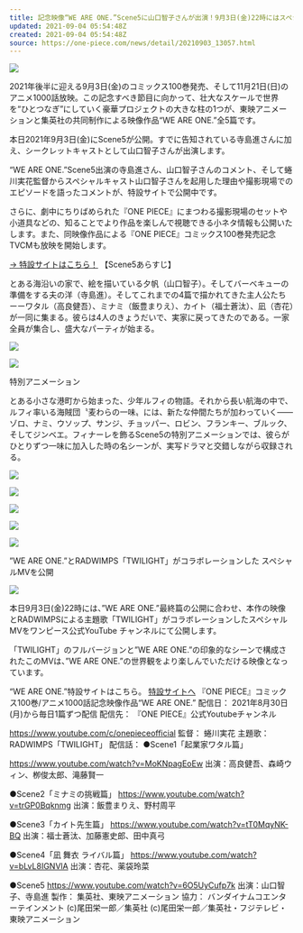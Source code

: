 ```yaml
---
title: 記念映像“WE ARE ONE.”Scene5に山口智子さんが出演！9月3日(金)22時にはスペシャル映像も公開!!
updated: 2021-09-04 05:54:48Z
created: 2021-09-04 05:54:48Z
source: https://one-piece.com/news/detail/20210903_13057.html
---
```


![](https://one-piece.com/assets/uploads/news/20210824/fc23d4a92f50bbbb22b914686032436e.jpg)

2021年後半に迎える9月3日(金)のコミックス100巻発売、そして11月21日(日)のアニメ1000話放映。この記念すべき節目に向かって、壮大なスケールで世界を“ひとつなぎ”にしていく豪華プロジェクトの大きな柱の1つが、東映アニメーションと集英社の共同制作による映像作品“WE ARE ONE.”全5篇です。

本日2021年9月3日(金)にScene5が公開。すでに告知されている寺島進さんに加え、シークレットキャストとして山口智子さんが出演します。

“WE ARE ONE.”Scene5出演の寺島進さん、山口智子さんのコメント、そして蜷川実花監督からスペシャルキャスト山口智子さんを起用した理由や撮影現場でのエピソードを語ったコメントが、特設サイトで公開中です。

さらに、劇中にちりばめられた『ONE PIECE』にまつわる撮影現場のセットや小道具などの、知ることでより作品を楽しんで視聴できる小ネタ情報も公開いたします。また、同映像作品による『ONE PIECE』コミックス100巻発売記念TVCMも放映を開始します。

[→ 特設サイトはこちら！](https://one-piece.com/weareone/)
【Scene5あらすじ】

とある海沿いの家で、絵を描いている夕帆（山口智子）。そしてバーベキューの準備をする夫の洋（寺島進）。そしてこれまでの4篇で描かれてきた主人公たちーーワタル（高良健吾）、ミナミ（飯豊まりえ）、カイト（福士蒼汰）、凪（杏花）が一同に集まる。彼らは4人のきょうだいで、実家に戻ってきたのである。一家全員が集合し、盛大なパーティが始まる。

![](https://one-piece.com/assets/uploads/news/20210824/4b70714b8e6bde3066ec84896a331398.jpg)

![](https://one-piece.com/assets/uploads/news/20210824/b7dbc3fc9667b58c632956276c07dd2f.jpg)

特別アニメーション

とある小さな港町から始まった、少年ルフィの物語。それから長い航海の中で、ルフィ率いる海賊団〝麦わらの一味〟には、新たな仲間たちが加わっていく――ゾロ、ナミ、ウソップ、サンジ、チョッパー、ロビン、フランキー、ブルック、そしてジンベエ。フィナーレを飾るScene5の特別アニメーションでは、彼らがひとりずつ一味に加入した時の名シーンが、実写ドラマと交錯しながら収録される。

![](https://one-piece.com/assets/uploads/news/20210824/b9b30e76433cf5802b6c431aca60c965.jpg)

![](https://one-piece.com/assets/uploads/news/20210824/3bb9dd164bef8eb95705ff511e12b82c.jpg)

![](https://one-piece.com/assets/uploads/news/20210824/a415d3ae380486fafc66101e3f0fa83d.jpg)

![](https://one-piece.com/assets/uploads/news/20210824/9522ad382eb30b5618a21b92ab18bba5.jpg)

![](https://one-piece.com/assets/uploads/news/20210824/359d2c3793e0b7ebed54d55e92d2963c.jpg)

”WE ARE ONE.”とRADWIMPS「TWILIGHT」がコラボレーションした スペシャルMVを公開

![](https://one-piece.com/assets/uploads/news/20210824/150999c5521a199649d9670da753557f.png)

本日9月3日(金)22時には、”WE ARE ONE.”最終篇の公開に合わせ、本作の映像とRADWIMPSによる主題歌「TWILIGHT」がコラボレーションしたスペシャルMVをワンピース公式YouTube チャンネルにて公開します。

「TWILIGHT」のフルバージョンと”WE ARE ONE.”の印象的なシーンで構成されたこのMVは、”WE ARE ONE.”の世界観をより楽しんでいただける映像となっています。

“WE ARE ONE.”特設サイトはこちら。
[特設サイトへ](https://one-piece.com/weareone/)
『ONE PIECE』コミックス100巻/アニメ1000話記念映像作品“WE ARE ONE.”
 配信日： 2021年8月30日(月)から毎日1篇ずつ配信 配信先： 『ONE PIECE』公式Youtubeチャンネル

https://www.youtube.com/c/onepieceofficial  監督： 蜷川実花 主題歌： RADWIMPS「TWILIGHT」 配信話： ●Scene1「起業家ワタル篇」

https://www.youtube.com/watch?v=MoKNpagEoEw
出演：高良健吾、森崎ウィン、栁俊太郎、滝藤賢一

●Scene2「ミナミの挑戦篇」
https://www.youtube.com/watch?v=trGP0Bqknmg
出演：飯豊まりえ、野村周平

●Scene3「カイト先生篇」
https://www.youtube.com/watch?v=tT0MqyNK-BQ
出演：福士蒼汰、加藤憲史郎、田中真弓

●Scene4「凪 舞衣 ライバル篇」
https://www.youtube.com/watch?v=bLvL8IGNVlA
出演：杏花、薬袋玲菜

●Scene5
https://www.youtube.com/watch?v=6O5UyCufp7k
出演：山口智子、寺島進 製作： 集英社、東映アニメーション 協力： バンダイナムコエンターテインメント
(c)尾田栄一郎／集英社
(c)尾田栄一郎／集英社・フジテレビ・東映アニメーション